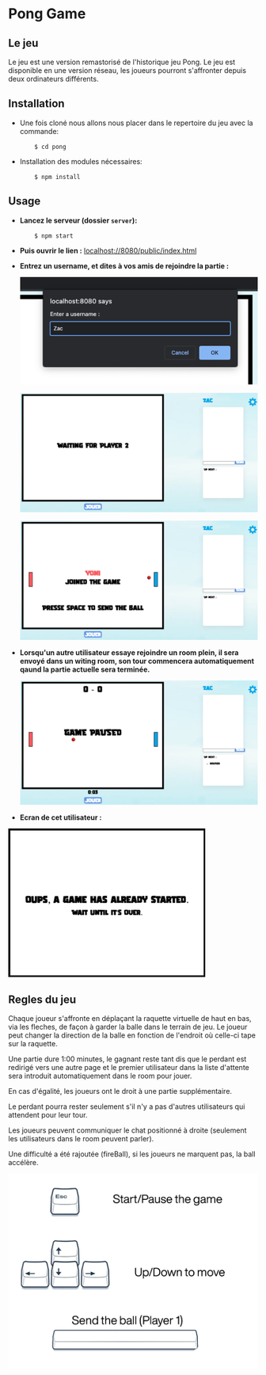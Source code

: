 # Pong Game

## Le jeu

Le jeu est une version remastorisé de l'historique jeu Pong. Le jeu est disponible en une version réseau, les joueurs pourront s'affronter depuis deux ordinateurs différents.

## Installation 

-   Une fois cloné nous allons nous placer dans le repertoire du jeu avec la commande:
    ```console
        $ cd pong
    ```
-   Installation des modules nécessaires:

    ```console
        $ npm install
    ```
## Usage 

-   **Lancez le serveur (dossier `server`):**

    ```console
        $ npm start
    ```

-   **Puis ouvrir le lien :** [localhost://8080/public/index.html](http://localhost:8080/public/index.html)


- **Entrez un username, et dites à vos amis de rejoindre la partie :**

   ![img1](assets/img1.png) 


   ![img2](assets/img2.png) 


   ![img3](assets/img3.png) 


- **Lorsqu'un autre utilisateur essaye rejoindre un room plein, il sera envoyé dans un witing room,
 son tour commencera automatiquement qaund la partie actuelle sera terminée.** 

   ![img4](assets/img4.png)


- **Ecran de cet utilisateur :** 

<img src="assets/img5.png" alt="img" height="300" />

   <!-- ![img5](assets/img5.png)  -->

    

## Regles du jeu


Chaque joueur s'affronte en déplaçant la raquette virtuelle de haut en bas, via les fleches,
de façon à garder la balle dans le terrain de jeu. Le joueur peut changer la direction de la balle
en fonction de l'endroit où celle-ci tape sur la raquette.

Une partie dure 1:00 minutes, le gagnant reste tant dis que le perdant est redirigé vers une autre page et le premier utilisateur dans la liste d'attente sera introduit automatiquement dans le room pour jouer.

En cas d'égalité, les joueurs ont le droit à une partie supplémentaire.

Le perdant pourra rester seulement s'il n'y a pas d'autres utilisateurs qui attendent pour leur tour.

Les joueurs peuvent communiquer le chat positionné à droite (seulement les utilisateurs dans le room peuvent parler).

Une difficulté a été rajoutée (fireBall), si les joueurs ne marquent pas, la ball accélère.

   ![controls](assets/controls.png) 

